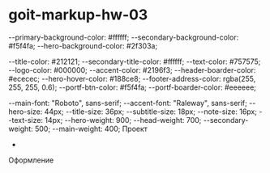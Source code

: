 # goit-markup-hw-03

--primary-background-color: #ffffff;
--secondary-background-color: #f5f4fa;
--hero-background-color: #2f303a;

--title-color: #212121;
--secondary-title-color: #ffffff;
--text-color: #757575;
--logo-color: #000000;
--accent-color: #2196f3;
--header-boarder-color: #ececec;
--hero-hover-color: #188ce8;
--footer-address-color: rgba(255, 255, 255, 0.6);
--portf-btn-color: #f5f4fa;
--portf-boarder-color: #eeeeee;

--main-font: "Roboto", sans-serif;
--accent-font: "Raleway", sans-serif;
--hero-size: 44px;
--title-size: 36px;
--subtitle-size: 18px;
--note-size: 16px;
--text-size: 14px;
--hero-weight: 900;
--head-weight: 700;
--secondary-weight: 500;
--main-weight: 400;
Проект

<!-- *«A1» В корне проекта есть папка images с изображениями. -->

- <!--*«A2» В корне проекта есть папка css с файлами стилей.* -->

<!-- *«A3» Все стили написаны в одном файле styles.css, который находится в папке css. -->

<!-- *«A4» В названиях файлов нет заглавных букв, пробелов и транслита, только буквы и слова английского языка. -->

<!-- *«A5» Исходный код отформатирован при помощи Prettier. -->

<!-- *«A6» Все изображения и текстовый контент взяты из макета. -->

<!-- *«A7» На всех HTML-страницах подключен нормализатор стилей modern-nomalize. -->

<!-- *«A7» Код написан следуя руководству. -->

Оформление

<!-- *«B1» Допускается глобальный сброс стилей по селектору тега для элементов <h1>...<h6>, <p> и <ul>. -->

<!-- *«B2» У элементов нет внешних отступов (свойство margin) «пробивающих» родительский элемент. -->

<!-- *«B3» В однострочных коллекциях элементов очищен крайний левый или правый margin элементов (если он есть). -->

<!-- *«B4» Для отступов между двумя соседними элементами используется свойство margin. -->

<!-- *«B5» Для зазора между границей родителя и его ребёнком используется свойство padding. -->

<!-- *«B6» Размеры внешних отступов (свойство margin) и внутренних полей (свойство padding) элементов заданы точно по макету. -->

<!-- *«B7» Создан общий вспомогательный класс .container для центрирования и ограничения контента по ширине. -->

<!-- *«B8» Ширина «контейнера» соответствует макету и равна 1200px. -->

<!-- *«B9» «Контейнер» оборачивает контент хедера, футера и секций. То есть находится внутри них. -->

<!-- *«B10» Для расположения элементов используется Flexbox, но только там, где это необходимо. Например в шапке, навигации, списках в секциях и так далее, то есть там, где расположить элементы горизонтально по другому невозможно. -->

<!-- *«B11» Финальные размеры блоков в браузере соответствуют макету. -->

<!-- *«B12» У элементов нет фиксированной высоты, она определяется их контентом. -->

<!-- *«B13» У хедера есть нижняя рамка, необходимо сильно приблизить макет чтобы увидеть её.* -->

<!-- *«B14» Секции расположены друг под другом как стопка книг, без внешних отступов. -->

<!-- *«B15» Для всех секций используется один класс .section, заданы верхние и нижние падинги по 94px, отодвигающие контент внутрь секции. -->

<!-- *«B16» Для построения сеток используется техника описанная в конспекте и видео-мастерской. -->

<!-- *«B17» В карточках на странице Портфолио есть рамка (свойство border), но только в нижней части карточки. -->
